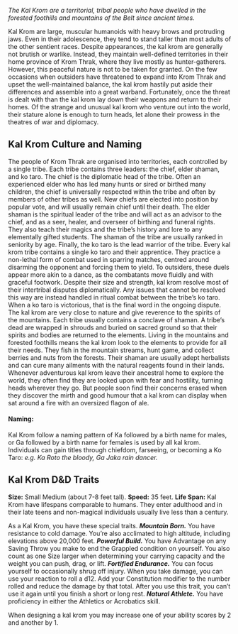 *The Kal Krom are a territorial, tribal people who have dwelled in the forested foothills and mountains of the Belt since ancient times.*  

Kal Krom are large, muscular humanoids with heavy brows and protruding jaws. Even in their adolescence, they tend to stand taller than most adults of the other sentient races. Despite appearances, the kal krom are generally not brutish or warlike. Instead, they maintain well-defined territories in their home province of Krom Thrak, where they live mostly as hunter-gatherers. However, this peaceful nature is not to be taken for granted. On the few occasions when outsiders have threatened to expand into Krom Thrak and upset the well-maintained balance, the kal krom hastily put aside their differences and assemble into a great warband. Fortunately, once the threat is dealt with than the kal krom lay down their weapons and return to their homes. Of the strange and unusual kal krom who venture out into the world, their stature alone is enough to turn heads, let alone their prowess in the theatres of war and diplomacy.
## Kal Krom Culture and Naming
The people of Krom Thrak are organised into territories, each controlled by a single tribe. Each tribe contains three leaders: the chief, elder shaman, and ko taro. The chief is the diplomatic head of the tribe. Often an experienced elder who has led many hunts or sired or birthed many children, the chief is universally respected within the tribe and often by members of other tribes as well. New chiefs are elected into position by popular vote, and will usually remain chief until their death. The elder shaman is the spiritual leader of the tribe and will act as an advisor to the chief, and as a seer, healer, and overseer of birthing and funeral rights. They also teach their magics and the tribe’s history and lore to any elementally gifted students. The shaman of the tribe are usually ranked in seniority by age. Finally, the ko taro is the lead warrior of the tribe. Every kal krom tribe contains a single ko taro and their apprentice. They practice a non-lethal form of combat used in sparring matches, centred around disarming the opponent and forcing them to yield. To outsiders, these duels appear more akin to a dance, as the combatants move fluidly and with graceful footwork. Despite their size and strength, kal krom resolve most of their intertribal disputes diplomatically. Any issues that cannot be resolved this way are instead handled in ritual combat between the tribe’s ko taro. When a ko taro is victorious, that is the final word in the ongoing dispute.  
The kal krom are very close to nature and give reverence to the spirits of the mountains. Each tribe usually contains a conclave of shaman. A tribe’s dead are wrapped in shrouds and buried on sacred ground so that their spirits and bodies are returned to the elements. Living in the mountains and forested foothills means the kal krom look to the elements to provide for all their needs. They fish in the mountain streams, hunt game, and collect berries and nuts from the forests. Their shaman are usually adept herbalists and can cure many ailments with the natural reagents found in their lands.  
Whenever adventurous kal krom leave their ancestral home to explore the world, they often find they are looked upon with fear and hostility, turning heads wherever they go. But people soon find their concerns erased when they discover the mirth and good humour that a kal krom can display when sat around a fire with an oversized flagon of ale.   
#### Naming:
Kal Krom follow a naming pattern of Ka followed by a birth name for males, or Ga followed by a birth name for females is used by all kal krom. Individuals can gain titles through chiefdom, farseeing, or becoming a Ko Taro: *e.g. Ka Roto the bloody, Ga Jaka rain dancer.*
## Kal Krom D&D Traits
**Size:** Small Medium (about 7-8 feet tall).
**Speed:** 35 feet.
**Life Span:** Kal Krom have lifespans comparable to humans. They enter adulthood and in their late teens and non-magical individuals usually live less than a century.

As a Kal Krom, you have these special traits.
_**Mountain Born.**_ You have resistance to cold damage. You’re also acclimated to high altitude, including elevations above 20,000 feet.
_**Powerful Build.**_ You have Advantage on any Saving Throw you make to end the Grappled condition on yourself. You also count as one Size larger when determining your carrying capacity and the weight you can push, drag, or lift.
_**Fortified Endurance.**_ You can focus yourself to occasionally shrug off injury. When you take damage, you can use your reaction to roll a d12. Add your Constitution modifier to the number rolled and reduce the damage by that total. After you use this trait, you can’t use it again until you finish a short or long rest.
_**Natural Athlete.**_ You have proficiency in either the Athletics or Acrobatics skill.

When designing a kal krom you may increase one of your ability scores by 2 and another by 1.